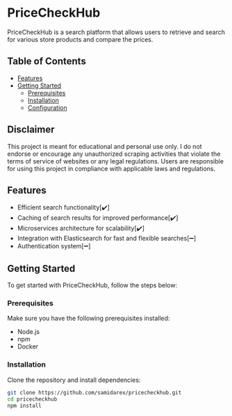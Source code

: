 # PriceCheckHub

PriceCheckHub is a search platform that allows users to retrieve and search for various store products and compare the prices.

## Table of Contents
- [Features](#features)
- [Getting Started](#getting-started)
  - [Prerequisites](#prerequisites)
  - [Installation](#installation)
  - [Configuration](#configuration)
  
## Disclaimer

This project is meant for educational and personal use only. I do not endorse or encourage any unauthorized scraping activities that violate the terms of service of websites or any legal regulations. Users are responsible for using this project in compliance with applicable laws and regulations.

## Features

- Efficient search functionality[:heavy_check_mark:]
- Caching of search results for improved performance[:heavy_check_mark:]
- Microservices architecture for scalability[:heavy_check_mark:]
- Integration with Elasticsearch for fast and flexible searches[:heavy_minus_sign:]
- Authentication system[:heavy_minus_sign:]

## Getting Started

To get started with PriceCheckHub, follow the steps below:

### Prerequisites

Make sure you have the following prerequisites installed:

- Node.js
- npm
- Docker

### Installation

Clone the repository and install dependencies:

```bash
git clone https://github.com/samidarex/pricecheckhub.git
cd pricecheckhub
npm install
